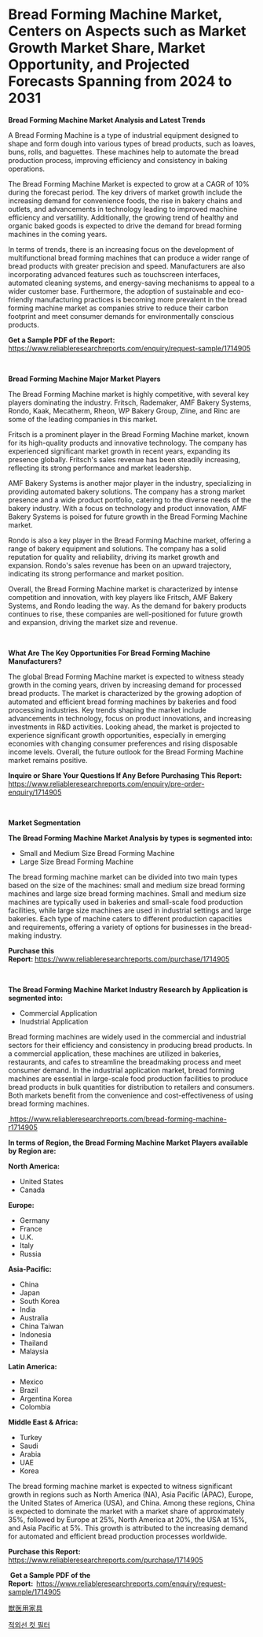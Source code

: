 <p><h1>Bread Forming Machine Market, Centers on Aspects such as Market Growth Market Share, Market Opportunity, and Projected Forecasts Spanning from 2024 to 2031</h1></p><p><strong>Bread Forming Machine Market Analysis and Latest Trends</strong></p>
<p><p>A Bread Forming Machine is a type of industrial equipment designed to shape and form dough into various types of bread products, such as loaves, buns, rolls, and baguettes. These machines help to automate the bread production process, improving efficiency and consistency in baking operations.</p><p>The Bread Forming Machine Market is expected to grow at a CAGR of 10% during the forecast period. The key drivers of market growth include the increasing demand for convenience foods, the rise in bakery chains and outlets, and advancements in technology leading to improved machine efficiency and versatility. Additionally, the growing trend of healthy and organic baked goods is expected to drive the demand for bread forming machines in the coming years.</p><p>In terms of trends, there is an increasing focus on the development of multifunctional bread forming machines that can produce a wider range of bread products with greater precision and speed. Manufacturers are also incorporating advanced features such as touchscreen interfaces, automated cleaning systems, and energy-saving mechanisms to appeal to a wider customer base. Furthermore, the adoption of sustainable and eco-friendly manufacturing practices is becoming more prevalent in the bread forming machine market as companies strive to reduce their carbon footprint and meet consumer demands for environmentally conscious products.</p></p>
<p><strong>Get a Sample PDF of the Report:&nbsp;</strong> <a href="https://www.reliableresearchreports.com/enquiry/request-sample/1714905">https://www.reliableresearchreports.com/enquiry/request-sample/1714905</a></p>
<p>&nbsp;</p>
<p><strong>Bread Forming Machine Major Market Players</strong></p>
<p><p>The Bread Forming Machine market is highly competitive, with several key players dominating the industry. Fritsch, Rademaker, AMF Bakery Systems, Rondo, Kaak, Mecatherm, Rheon, WP Bakery Group, Zline, and Rinc are some of the leading companies in this market.</p><p>Fritsch is a prominent player in the Bread Forming Machine market, known for its high-quality products and innovative technology. The company has experienced significant market growth in recent years, expanding its presence globally. Fritsch's sales revenue has been steadily increasing, reflecting its strong performance and market leadership.</p><p>AMF Bakery Systems is another major player in the industry, specializing in providing automated bakery solutions. The company has a strong market presence and a wide product portfolio, catering to the diverse needs of the bakery industry. With a focus on technology and product innovation, AMF Bakery Systems is poised for future growth in the Bread Forming Machine market.</p><p>Rondo is also a key player in the Bread Forming Machine market, offering a range of bakery equipment and solutions. The company has a solid reputation for quality and reliability, driving its market growth and expansion. Rondo's sales revenue has been on an upward trajectory, indicating its strong performance and market position.</p><p>Overall, the Bread Forming Machine market is characterized by intense competition and innovation, with key players like Fritsch, AMF Bakery Systems, and Rondo leading the way. As the demand for bakery products continues to rise, these companies are well-positioned for future growth and expansion, driving the market size and revenue.</p></p>
<p>&nbsp;</p>
<p><strong>What Are The Key Opportunities For Bread Forming Machine Manufacturers?</strong></p>
<p><p>The global Bread Forming Machine market is expected to witness steady growth in the coming years, driven by increasing demand for processed bread products. The market is characterized by the growing adoption of automated and efficient bread forming machines by bakeries and food processing industries. Key trends shaping the market include advancements in technology, focus on product innovations, and increasing investments in R&D activities. Looking ahead, the market is projected to experience significant growth opportunities, especially in emerging economies with changing consumer preferences and rising disposable income levels. Overall, the future outlook for the Bread Forming Machine market remains positive.</p></p>
<p><strong>Inquire or Share Your Questions If Any Before Purchasing This Report:</strong> <a href="https://www.reliableresearchreports.com/enquiry/pre-order-enquiry/1714905">https://www.reliableresearchreports.com/enquiry/pre-order-enquiry/1714905</a></p>
<p>&nbsp;</p>
<p><strong>Market Segmentation</strong></p>
<p><strong>The Bread Forming Machine Market Analysis by types is segmented into:</strong></p>
<p><ul><li>Small and Medium Size Bread Forming Machine</li><li>Large Size Bread Forming Machine</li></ul></p>
<p><p>The bread forming machine market can be divided into two main types based on the size of the machines: small and medium size bread forming machines and large size bread forming machines. Small and medium size machines are typically used in bakeries and small-scale food production facilities, while large size machines are used in industrial settings and large bakeries. Each type of machine caters to different production capacities and requirements, offering a variety of options for businesses in the bread-making industry.</p></p>
<p><strong>Purchase this Report:&nbsp;</strong><a href="https://www.reliableresearchreports.com/purchase/1714905">https://www.reliableresearchreports.com/purchase/1714905</a></p>
<p>&nbsp;</p>
<p><strong>The Bread Forming Machine Market Industry Research by Application is segmented into:</strong></p>
<p><ul><li>Commercial Application</li><li>Inudstrial Application</li></ul></p>
<p><p>Bread forming machines are widely used in the commercial and industrial sectors for their efficiency and consistency in producing bread products. In a commercial application, these machines are utilized in bakeries, restaurants, and cafes to streamline the breadmaking process and meet consumer demand. In the industrial application market, bread forming machines are essential in large-scale food production facilities to produce bread products in bulk quantities for distribution to retailers and consumers. Both markets benefit from the convenience and cost-effectiveness of using bread forming machines.</p></p>
<p><a href="https://www.reliableresearchreports.com/bread-forming-machine-r1714905">&nbsp;https://www.reliableresearchreports.com/bread-forming-machine-r1714905</a></p>
<p><strong>In terms of Region, the Bread Forming Machine Market Players available by Region are:</strong></p>
<p>
    <p> <strong> North America: </strong>
        <ul>
            <li>United States</li>
            <li>Canada</li>
        </ul>
        </p> 
    <p> <strong> Europe: </strong>
        <ul>
            <li>Germany</li>
            <li>France</li>
            <li>U.K.</li>
            <li>Italy</li>
            <li>Russia</li>
        </ul>
        </p> 
    <p> <strong> Asia-Pacific: </strong>
        <ul>
            <li>China</li>
            <li>Japan</li>
            <li>South Korea</li>
            <li>India</li>
            <li>Australia</li>
            <li>China Taiwan</li>
            <li>Indonesia</li>
            <li>Thailand</li>
            <li>Malaysia</li>
        </ul>
        </p> 
    <p> <strong> Latin America: </strong>
        <ul>
            <li>Mexico</li>
            <li>Brazil</li>
            <li>Argentina Korea</li>
            <li>Colombia</li>
        </ul>
        </p> 
    <p> <strong> Middle East & Africa: </strong>
        <ul>
            <li>Turkey</li>
            <li>Saudi</li>
            <li>Arabia</li>
            <li>UAE</li>
            <li>Korea</li>
        </ul>
    </p>
    </p>
<p><p>The bread forming machine market is expected to witness significant growth in regions such as North America (NA), Asia Pacific (APAC), Europe, the United States of America (USA), and China. Among these regions, China is expected to dominate the market with a market share of approximately 35%, followed by Europe at 25%, North America at 20%, the USA at 15%, and Asia Pacific at 5%. This growth is attributed to the increasing demand for automated and efficient bread production processes worldwide.</p></p>
<p><strong>Purchase this Report: </strong><a href="https://www.reliableresearchreports.com/purchase/1714905">https://www.reliableresearchreports.com/purchase/1714905</a></p>
<p>&nbsp;<strong>Get a Sample PDF of the Report:&nbsp;&nbsp;</strong><a href="https://www.reliableresearchreports.com/enquiry/request-sample/1714905">https://www.reliableresearchreports.com/enquiry/request-sample/1714905</a></p>
<p><strong></strong></p>
<p><p><a href="https://medium.com/@eduardoramez/%E7%8D%A3%E5%8C%BB%E7%94%A8%E5%AE%B6%E5%85%B7%E5%B8%82%E5%A0%B4%E8%A6%8F%E6%A8%A1-%E5%B8%82%E5%A0%B4%E8%A6%8B%E9%80%9A%E3%81%97%E3%81%A8%E5%B8%82%E5%A0%B4%E4%BA%88%E6%B8%AC-2024%E5%B9%B4%E3%81%8B%E3%82%892031%E5%B9%B4-ba99606f4e7a">獣医用家具</a></p><p><a href="https://medium.com/@allisonkreiger/%EC%A0%81%EC%99%B8%EC%84%A0-%EC%BB%B7-%ED%95%84%ED%84%B0-%EC%8B%9C%EC%9E%A5-%EB%B3%B4%EA%B3%A0%EC%84%9C%EB%8A%94-%EC%9D%B4-%EC%8B%9C%EC%9E%A5%EC%9D%98-%EC%B5%9C%EC%8B%A0-%ED%8A%B8%EB%A0%8C%EB%93%9C%EC%99%80-%EC%84%B1%EC%9E%A5-%EA%B8%B0%ED%9A%8C%EB%A5%BC-%EB%B3%B4%EC%97%AC%EC%A4%8D%EB%8B%88%EB%8B%A4-9f0bafedb2e7">적외선 컷 필터</a></p></p>